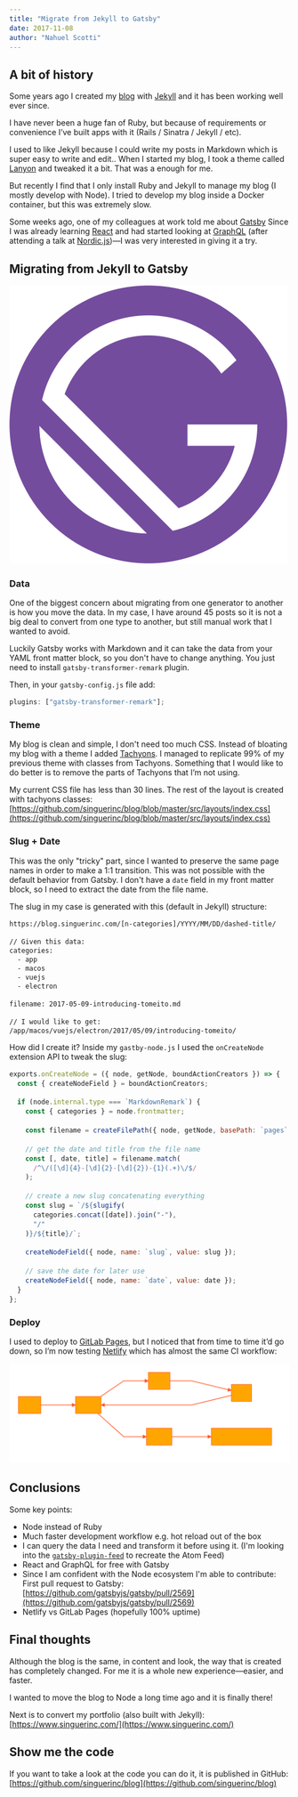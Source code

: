 ```yaml
---
title: "Migrate from Jekyll to Gatsby"
date: 2017-11-08
author: "Nahuel Scotti"
---
```


## A bit of history

Some years ago I created my [blog](https://blog.singuerinc.com/) with
[Jekyll](https://jekyllrb.com/) and it has been working well ever since.

I have never been a huge fan of Ruby, but because of requirements or convenience
I’ve built apps with it (Rails / Sinatra / Jekyll / etc).

I used to like Jekyll because I could write my posts in Markdown which is super
easy to write and edit.. When I started my blog, I took a theme called
[Lanyon](https://github.com/poole/lanyon) and tweaked it a bit. That was a
enough for me.

But recently I find that I only install Ruby and Jekyll to manage my blog (I
mostly develop with Node). I tried to develop my blog inside a Docker container,
but this was extremely slow.

Some weeks ago, one of my colleagues at work told me about
[Gatsby](https://www.gatsbyjs.org) Since I was already learning
[React](https://reactjs.org/) and had started looking at
[GraphQL](http://graphql.org/) (after attending a talk at
[Nordic.js](http://nordicjs.com/))—I was very interested in giving it a try.

## Migrating from Jekyll to Gatsby

![Migrating from Jekyll to Gatsby](gatsby.svg)

### Data

One of the biggest concern about migrating from one generator to another is how
you move the data. In my case, I have around 45 posts so it is not a big deal to
convert from one type to another, but still manual work that I wanted to avoid.

Luckily Gatsby works with Markdown and it can take the data from your YAML front
matter block, so you don't have to change anything. You just need to install
`gatsby-transformer-remark` plugin.

Then, in your `gatsby-config.js` file add:

```js
plugins: ["gatsby-transformer-remark"];
```

### Theme

My blog is clean and simple, I don't need too much CSS. Instead of bloating my
blog with a theme I added [Tachyons](http://tachyons.io/). I managed to
replicate 99% of my previous theme with classes from Tachyons. Something that I
would like to do better is to remove the parts of Tachyons that I’m not using.

My current CSS file has less than 30 lines. The rest of the layout is created
with tachyons classes:
[https://github.com/singuerinc/blog/blob/master/src/layouts/index.css](https://github.com/singuerinc/blog/blob/master/src/layouts/index.css)

### Slug + Date

This was the only "tricky" part, since I wanted to preserve the same page names
in order to make a 1:1 transition. This was not possible with the default
behavior from Gatsby. I don't have a `date` field in my front matter block, so I
need to extract the date from the file name.

The slug in my case is generated with this (default in Jekyll) structure:

```
https://blog.singuerinc.com/[n-categories]/YYYY/MM/DD/dashed-title/

// Given this data:
categories:
  - app
  - macos
  - vuejs
  - electron

filename: 2017-05-09-introducing-tomeito.md

// I would like to get:
/app/macos/vuejs/electron/2017/05/09/introducing-tomeito/
```

How did I create it? Inside my `gastby-node.js` I used the `onCreateNode`
extension API to tweak the slug:

```js
exports.onCreateNode = ({ node, getNode, boundActionCreators }) => {
  const { createNodeField } = boundActionCreators;

  if (node.internal.type === `MarkdownRemark`) {
    const { categories } = node.frontmatter;

    const filename = createFilePath({ node, getNode, basePath: `pages` });

    // get the date and title from the file name
    const [, date, title] = filename.match(
      /^\/([\d]{4}-[\d]{2}-[\d]{2})-{1}(.+)\/$/
    );

    // create a new slug concatenating everything
    const slug = `/${slugify(
      categories.concat([date]).join("-"),
      "/"
    )}/${title}/`;

    createNodeField({ node, name: `slug`, value: slug });

    // save the date for later use
    createNodeField({ node, name: `date`, value: date });
  }
};
```

### Deploy

I used to deploy to [GitLab Pages](https://about.gitlab.com/features/pages/),
but I noticed that from time to time it’d go down, so I’m now testing
[Netlify](https://www.netlify.com/) which has almost the same CI workflow:

![Migrating from Jekyll to Gatsby](diagram-ci.svg)

## Conclusions

Some key points:

* Node instead of Ruby
* Much faster development workflow e.g. hot reload out of the box
* I can query the data I need and transform it before using it. (I'm looking
  into the [`gatsby-plugin-feed`](/packages/gatsby-plugin-feed/) to recreate the
  Atom Feed)
* React and GraphQL for free with Gatsby
* Since I am confident with the Node ecosystem I'm able to contribute: First
  pull request to Gatsby:
  [https://github.com/gatsbyjs/gatsby/pull/2569](https://github.com/gatsbyjs/gatsby/pull/2569)
* Netlify vs GitLab Pages (hopefully 100% uptime)

## Final thoughts

Although the blog is the same, in content and look, the way that is created has
completely changed. For me it is a whole new experience—easier, and faster.

I wanted to move the blog to Node a long time ago and it is finally there!

Next is to convert my portfolio (also built with Jekyll):
[https://www.singuerinc.com/](https://www.singuerinc.com/)

## Show me the code

If you want to take a look at the code you can do it, it is published in GitHub:
[https://github.com/singuerinc/blog](https://github.com/singuerinc/blog)
